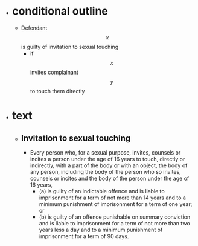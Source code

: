 - # conditional outline
	- Defendant $$x$$ is guilty of invitation to sexual touching
		- if $$x$$ invites complainant $$y$$ to touch them directly
- # text
	- ## Invitation to sexual touching
		- Every person who, for a sexual purpose, invites, counsels or incites a person under the age of 16 years to touch, directly or indirectly, with a part of the body or with an object, the body of any person, including the body of the person who so invites, counsels or incites and the body of the person under the age of 16 years,
			- (a) is guilty of an indictable offence and is liable to imprisonment for a term of not more than 14 years and to a minimum punishment of imprisonment for a term of one year; or
			- (b) is guilty of an offence punishable on summary conviction and is liable to imprisonment for a term of not more than two years less a day and to a minimum punishment of imprisonment for a term of 90 days.